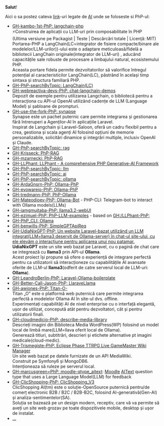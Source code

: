 **Salut**!

Aici o sa postez cateva [link](https://stackoverflow.com/questions/33080068/running-composer-in-a-different-directory-than-current)-uri legate de [AI](https://getcomposer.org/download/) unde se foloseste si PhP-ul:

 - [GH-kambo-1st-PhP: langchain-php](https://github.com/kambo-1st/langchain-php)
   <br/>⚡Construirea de aplicații cu LLM-uri prin composabilitate în PHP 
   <br/>(Ultima versiune pe Packagist | Teste | Descărcări totale | Licență: MIT)
   <br/>Portarea-PHP a LangChain(LC=integrator de fisiere compacte/binare ale modelelor/LLM-urilor))-ului este o adaptare meticuloasă/fidelă a bibliotecii LangChain originale(integrator de LLM-uri) , aducând capacitățile sale robuste de procesare a limbajului natural, ecosistemului PHP.
   <br/>Aceasta portare fidela permite dezvoltatorilor să valorifice întregul potențial al caracteristicilor LangChain(LC), păstrând în același timp sintaxa și structura familiară PHP.
 - [GH-PhP-searchByTopic: LangChain(LC)](https://github.com/topics/langchain?l=php&o=desc&s=stars)
 - [GH-webreactiva-devs-PhP: chat-langchain-demos](https://github.com/webreactiva-devs/chat-langchain-demos)
   <br/>Depozit de exemple pentru utilizarea Langchain, o bibliotecă pentru a interacționa cu API-ul OpenAI utilizând cadențe de LLM (Language Model) și șabloane de prompturi.
 - [GH-use-the-fork-PhP: synapse](https://github.com/use-the-fork/synapse)
   <br/>Synapse este un pachet puternic care permite integrarea și gestionarea fără întreruperi a Agenților-AI în aplicațiile Laravel.
   <br/>Inspirat de Langchain și Laravel-Saloon, oferă un cadru flexibil pentru a crea, gestiona și scala agenți AI folosind opțiuni de memorie personalizabile, solicitări dinamice și integrări multiple, inclusiv OpenAI și Claude.
 - [GH-PhP-searchByTopic: rag](https://github.com/topics/rag?l=php&o=desc&s=stars)
 - [GH-Krisseck: PhP-RAG](https://github.com/Krisseck/php-rag)
 - [GH-mzarnecki: PhP-RAG](https://github.com/mzarnecki/php-rag)
 - [GH-LLPhant: LLPhant - A comprehensive PHP Generative-AI Framework](https://github.com/LLPhant/LLPhant)
 - [GH-PhP-searchByTopic: llm](https://github.com/topics/llm?l=php&o=desc&s=stars)
 - [GH-PhP-searchByTopic: ai](https://github.com/topics/ai?l=php&o=desc&s=stars)
 - [GH-PhP-searchByTopic: ollama](https://github.com/topics/ollama?l=php&o=desc&s=stars)
 - [GH-ArdaGnsrn-PhP: Ollama-PhP](https://github.com/ArdaGnsrn/ollama-php)
 - [GH-evowareio-PhP: Ollama-PhP](https://github.com/evowareio/ollama-php)
 - [GH-tredmann-PhP: PhP-Ollama](https://github.com/tredmann/php-ollama)
 - [GH-Mateodioev-PhP: Ollama-Bot](https://github.com/Mateodioev/ollama-bot) - PHP-CLI: Telegram-bot to interact with Ollama models(LLMs)
 - [GH-iamgmujtaba-PhP: llama3.2-webUI](https://github.com/iamgmujtaba/llama3.2-webUI)
 - [GH-ezimuel-PhP: PhP-LLM-examples](https://github.com/ezimuel/php-llm-examples) - based on [GH:/LLPhant-PhP: ](https://github.com/LLPhant/LLPhant)
 - [GH-PhP_CLI: Ollama](https://github.com/php-client/ollama)
 - [GH-benwills-PhP: SimpleGPTApiReq](https://github.com/benwills/SimpleGptApiReq)
 - [GH-UdiaNixGPT-PhP: Un website Laravel-bazat utilizând un LLM integrat(LLM=llama3 deservit de Ollama-server) în chat-ul site-ului, cu ele elevăm o interacțiune pentru aplicarea unui nou patamar.](https://github.com/Unix-User/UdiaNixGPT)
   <br/>**UdiaNixGPT** este un site web bazat pe Laravel, cu o pagină de chat care se integrează cu **llama3** prin API-ul **Ollama**.
   <br/>Acest proiect își propune să ofere o experiență de integrare perfectă pentru ca utilizatorii să interacționeze cu capabilitățile AI avansate oferite de LLM-ul **llama3**(odferit de catre serverul local de LLM-uri: **Ollama**).
 - [GH-LeandroBerlin-PhP: Laravel-Ollama-boilerplate](https://github.com/LeandroBerlin/Laravel-Ollama-boilerplate)
 - [GH-Better-Call-Jason-PhP: LlaraveLlama](https://github.com/Better-Call-Jason/LlaraveLlama)
 - [GH-awiones-PhP: Titan-O-](https://github.com/awiones/Titan-O-)
   <br/>Titan „O” este o platformă web puternică care permite integrarea perfectă a modelelor Ollama AI în site-ul dvs. offline.
   <br/>Experimentați capabilități AI de nivel enterprise cu o interfață elegantă, ușor de utilizat, concepută atât pentru dezvoltatori, cât și pentru utilizatorii finali.
  - [GH-cloudmedicio-PhP: describe-media-library](https://github.com/cloudmedicio/describe-media-library)
    <br/>Descrieți imagini din Biblioteca Media WordPress(WP) folosind un model local de limbă mare(LLM=llava oferit local de Ollama).
    <br/>Generează titluri, subtitrări, descrieri și etichete alternative pt imagini medicale(cloud-medic).
 - [GH-Trismegiste-PhP: Eclipse Phase TTRPG Live GameMaster Wiki Manager](https://github.com/Trismegiste/eclipse-wiki)
   <br/>Un site web bazat pe datele furnizate de un API MediaWiki.
   <br/>Construit pe Symfony6 și MongoDB6.
   <br/>Intenționeaza să ruleze pe serverul local.
 - [GH-marcusgreen=PhP: moodle-qtype_aitext](https://github.com/marcusgreen/moodle-qtype_aitext): [Moodle](https://ro.wikipedia.org/wiki/Moodle) [AIText](https://www.examulator.com/g/) question type that uses a Large Language Model(LLM) for feedback
 - [GH-ClicShopping-PhP: ClicShopping_V3](https://github.com/ClicShopping/ClicShopping_V3)
   <br/>ClicShopping AI(tm) este o soluție-OpenSource puternică pentru/de comerț electronic B2B / B2C / B2B-B2C, folosind AI-generativă(Gen-AI) și analiza-sentimentelor(SA).
   <br/>Soluția se bazează pe un design modern, receptiv, care vă va permite să aveți un site web grozav pe toate dispozitivele mobile, desktop și ușor de instalat.
 - [...](https://github.com/PrivateDennis/InfinityGame)
